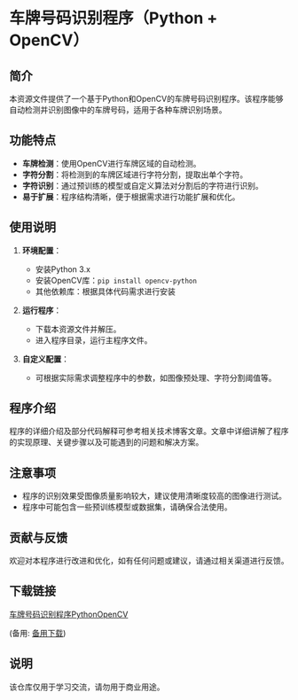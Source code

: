 # 车牌号码识别程序（Python + OpenCV）

## 简介

本资源文件提供了一个基于Python和OpenCV的车牌号码识别程序。该程序能够自动检测并识别图像中的车牌号码，适用于各种车牌识别场景。

## 功能特点

- **车牌检测**：使用OpenCV进行车牌区域的自动检测。
- **字符分割**：将检测到的车牌区域进行字符分割，提取出单个字符。
- **字符识别**：通过预训练的模型或自定义算法对分割后的字符进行识别。
- **易于扩展**：程序结构清晰，便于根据需求进行功能扩展和优化。

## 使用说明

1. **环境配置**：
   - 安装Python 3.x
   - 安装OpenCV库：`pip install opencv-python`
   - 其他依赖库：根据具体代码需求进行安装

2. **运行程序**：
   - 下载本资源文件并解压。
   - 进入程序目录，运行主程序文件。

3. **自定义配置**：
   - 可根据实际需求调整程序中的参数，如图像预处理、字符分割阈值等。

## 程序介绍

程序的详细介绍及部分代码解释可参考相关技术博客文章。文章中详细讲解了程序的实现原理、关键步骤以及可能遇到的问题和解决方案。

## 注意事项

- 程序的识别效果受图像质量影响较大，建议使用清晰度较高的图像进行测试。
- 程序中可能包含一些预训练模型或数据集，请确保合法使用。

## 贡献与反馈

欢迎对本程序进行改进和优化，如有任何问题或建议，请通过相关渠道进行反馈。

## 下载链接
[车牌号码识别程序PythonOpenCV](https://pan.quark.cn/s/2dbcac38de97) 

(备用: [备用下载](https://pan.baidu.com/s/1OT0isqO_gOh09kVoW8IjwQ?pwd=1234))

## 说明

该仓库仅用于学习交流，请勿用于商业用途。
